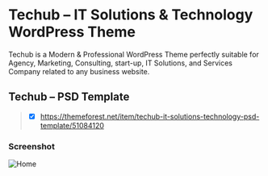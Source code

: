 # Techub – IT Solutions & Technology WordPress Theme

Techub is a Modern & Professional WordPress Theme perfectly suitable for Agency, Marketing, Consulting, start-up, IT Solutions, and Services Company related to any business website.

## Techub – PSD Template
> - [x] https://themeforest.net/item/techub-it-solutions-technology-psd-template/51084120


### Screenshot
![Home](https://github.com/AbuSayedDev/techub-theme/assets/48875366/f72c13a6-7047-48bb-9b3b-23a5d0c9f6cd)
